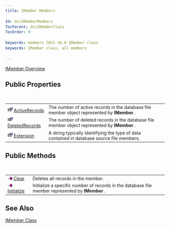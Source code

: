 ```yaml
---
title: IMember Members

Id: dcsIMemberMembers
TocParent: dcsIMemberClass
TocOrder: 0

keywords: members [DCS 16.0 IMember class
keywords: IMember class, all members

---
```


[IMember Overview](imember-class.html) 
## Public Properties

<br />


|      |      |
| ---- | ---- |
| <img alt="public property" src="images/property.bmp" width="16" height="16" border="0" /> [ ActiveRecords](imember-class-active-records-property.html) | The number of active records in the database file member object represented by **IMember** . |
| <img alt="public property" src="images/property.bmp" width="16" height="16" border="0" /> [ DeletedRecords](imember-class-deleted-records-property.html) | The number of deleted records in the database file member object represented by **IMember** . |
| <img alt="public property" src="images/property.bmp" width="16" height="16" border="0" /> [ Extension](imember-class-extension-property.html) | A string typically identifying the type of data contained in database source file members. |



## Public Methods

<br />


|      |      |
| ---- | ---- |
| <img alt="public property" src="images/public-method.gif" x-maintain-ratio="TRUE" width="15" height="11" border="0" /> [ Clear](imember-class-clear-method.html) | Deletes all records in the member. |
| <img alt="public property" src="images/public-method.gif" x-maintain-ratio="TRUE" width="15" height="11" border="0" /> [ Initialize](imember-class-initialize-method.html) | Initialize a specific number of records in the database file member represented by **IMember** . |



## See Also


[IMember Class](imember-class.html)


